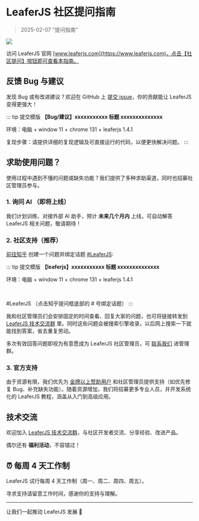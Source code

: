 # LeaferJS 社区提问指南

> 2025-02-07 "提问指南"

![](/image/blog/20250207/qa.jpg)

访问 LeaferJS 官网 [www.leaferjs.com](https://www.leaferjs.com)，点击【社区提问】按钮即可查看本指南。

## 反馈 Bug 与建议

发现 Bug 或有改进建议？欢迎在 GitHub 上 [提交 issue](https://github.com/leaferjs/leafer-ui/issues)，你的贡献能让 LeaferJS 变得更强大！

::: tip 提交模版
**【Bug/建议】xxxxxxxxxxx 标题 xxxxxxxxxxxxxx**

环境：电脑 + window 11 + chrome 131 + leaferjs 1.4.1

复现步骤：请提供详细的复现逻辑及可直接运行的代码，以便更快解决问题。
:::

## 求助使用问题？

使用过程中遇到不懂的问题或缺失功能？我们提供了多种求助渠道，同时也招募社区管理员参与。

### 1. 询问 AI （即将上线）

我们计划训练、对接外部 AI 助手，预计 **未来几个月内** 上线，可自动解答 LeaferJS 相关问题，敬请期待！

### 2. 社区支持（推荐）

[前往知乎](https://www.zhihu.com/topic/736459154/unanswered) 创建一个问题并绑定话题 [#LeaferJS](https://www.zhihu.com/topic/736459154/unanswered):

::: tip 提交模版
**【leaferjs】xxxxxxxxxxx 标题 xxxxxxxxxxxxxx**

环境：电脑 + window 11 + chrome 131 + leaferjs 1.4.1

<br/>

#LeaferJS （点击知乎提问框底部的 # 号绑定话题）
:::

我和社区管理员们会安排固定的时间查看、回复大家的问题，也可将链接转发到 [LeaferJS 技术交流群](https://leaferjs.com/#contact) 里。同时这些问题会被搜索引擎收录，以后网上搜索一下就能找到答案，省去重复劳动。

多次有效回答问题即视为有意愿成为 LeaferJS 社区管理员，可 [联系我们](https://leaferjs.com/#contact) 进管理群。

### 3. 官方支持

由于资源有限，我们优先为 [金牌以上赞助用户](/sponsor/index.md#开发赞助) 和社区管理员提供支持（如优先修复 Bug、补充缺失功能）。随着资源增加，我们将招募更多专业人员，并开发系统化的 LeaferJS 教程，涵盖从入门到高级应用。

## 技术交流

欢迎加入 [LeaferJS 技术交流群](https://leaferjs.com/#contact)，与社区开发者交流、分享经验、改进产品。

偶尔还有 **福利活动**，不容错过！

## ⏰ 每周 4 天工作制

LeaferJS 试行每周 4 天工作制（周一、周二、周四、周五）。

寻求支持请留意工作时间，感谢你的支持与理解。

---

让我们一起推动 LeaferJS 发展 🚀
